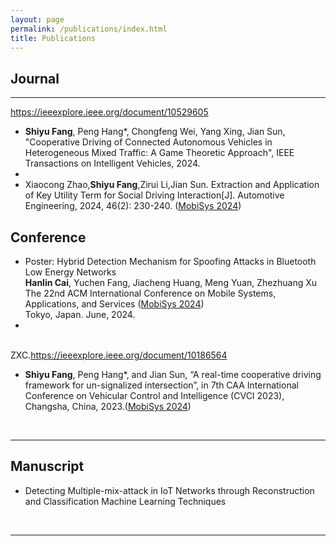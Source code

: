 ```yaml
---
layout: page
permalink: /publications/index.html
title: Publications
---
```


## Journal

---
https://ieeexplore.ieee.org/document/10529605

- **Shiyu Fang**, Peng Hang*, Chongfeng Wei, Yang Xing, Jian Sun, "Cooperative Driving of Connected Autonomous Vehicles in Heterogeneous Mixed Traffic: A Game Theoretic Approach", IEEE Transactions on Intelligent Vehicles, 2024.
- 
- Xiaocong Zhao,**Shiyu Fang**,Zirui Li,Jian Sun. Extraction and Application of Key Utility Term for Social Driving Interaction[J]. Automotive Engineering, 2024, 46(2): 230-240. ([MobiSys 2024](https://www.qichegongcheng.com/CN/10.19562/j.chinasae.qcgc.2024.02.005))

## Conference 

- Poster: Hybrid Detection Mechanism for Spoofing Attacks in Bluetooth Low Energy Networks<br>**Hanlin Cai**, Yuchen Fang, Jiacheng Huang, Meng Yuan, Zhezhuang Xu<br>The 22nd ACM International Conference on Mobile Systems, Applications, and Services ([MobiSys 2024](https://www.sigmobile.org/mobisys/2024/))<br>Tokyo, Japan. June, 2024.
- 
<br>ZXC.https://ieeexplore.ieee.org/document/10186564
- **Shiyu Fang**, Peng Hang*, and Jian Sun, “A real-time cooperative driving framework for un-signalized intersection”, in 7th CAA International Conference on Vehicular Control and Intelligence (CVCI 2023), Changsha, China, 2023.([MobiSys 2024](https://ieeexplore.ieee.org/document/10397236))

  <br>

---

## Manuscript

- Detecting Multiple-mix-attack in IoT Networks through Reconstruction and Classification Machine Learning Techniques<br>

  <br>

---


